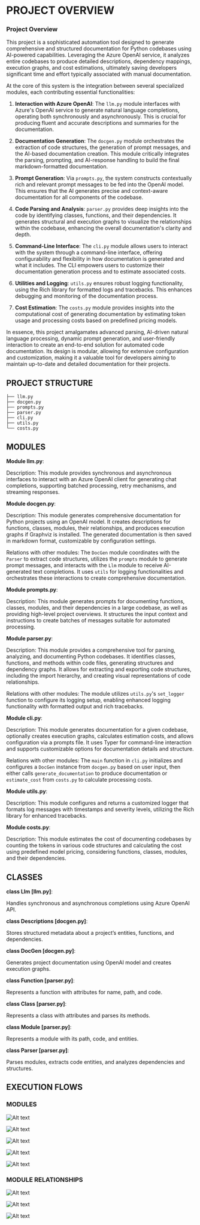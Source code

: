 # PROJECT OVERVIEW

### Project Overview

This project is a sophisticated automation tool designed to generate comprehensive and structured documentation for Python codebases using AI-powered capabilities. Leveraging the Azure OpenAI service, it analyzes entire codebases to produce detailed descriptions, dependency mappings, execution graphs, and cost estimations, ultimately saving developers significant time and effort typically associated with manual documentation.

At the core of this system is the integration between several specialized modules, each contributing essential functionalities:

1. **Interaction with Azure OpenAI**: The `llm.py` module interfaces with Azure's OpenAI service to generate natural language completions, operating both synchronously and asynchronously. This is crucial for producing fluent and accurate descriptions and summaries for the documentation.

2. **Documentation Generation**: The `docgen.py` module orchestrates the extraction of code structures, the generation of prompt messages, and the AI-based documentation creation. This module critically integrates the parsing, prompting, and AI-response handling to build the final markdown-formatted documentation.

3. **Prompt Generation**: Via `prompts.py`, the system constructs contextually rich and relevant prompt messages to be fed into the OpenAI model. This ensures that the AI generates precise and context-aware documentation for all components of the codebase.

4. **Code Parsing and Analysis**: `parser.py` provides deep insights into the code by identifying classes, functions, and their dependencies. It generates structural and execution graphs to visualize the relationships within the codebase, enhancing the overall documentation's clarity and depth.

5. **Command-Line Interface**: The `cli.py` module allows users to interact with the system through a command-line interface, offering configurability and flexibility in how documentation is generated and what it includes. The CLI empowers users to customize their documentation generation process and to estimate associated costs.

6. **Utilities and Logging**: `utils.py` ensures robust logging functionality, using the Rich library for formatted logs and tracebacks. This enhances debugging and monitoring of the documentation process.

7. **Cost Estimation**: The `costs.py` module provides insights into the computational cost of generating documentation by estimating token usage and processing costs based on predefined pricing models.

In essence, this project amalgamates advanced parsing, AI-driven natural language processing, dynamic prompt generation, and user-friendly interaction to create an end-to-end solution for automated code documentation. Its design is modular, allowing for extensive configuration and customization, making it a valuable tool for developers aiming to maintain up-to-date and detailed documentation for their projects.

## PROJECT STRUCTURE

```
├── llm.py
├── docgen.py
├── prompts.py
├── parser.py
├── cli.py
├── utils.py
└── costs.py
```

## MODULES

**Module llm.py**:

Description:
This module provides synchronous and asynchronous interfaces to interact with an Azure OpenAI client for generating chat completions, supporting batched processing, retry mechanisms, and streaming responses.


**Module docgen.py**:

Description:
This module generates comprehensive documentation for Python projects using an OpenAI model. It creates descriptions for functions, classes, modules, their relationships, and produces execution graphs if Graphviz is installed. The generated documentation is then saved in markdown format, customizable by configuration settings.

Relations with other modules:
The `DocGen` module coordinates with the `Parser` to extract code structures, utilizes the `prompts` module to generate prompt messages, and interacts with the `Llm` module to receive AI-generated text completions. It uses `utils` for logging functionalities and orchestrates these interactions to create comprehensive documentation.


**Module prompts.py**:

Description:
This module generates prompts for documenting functions, classes, modules, and their dependencies in a large codebase, as well as providing high-level project overviews. It structures the input context and instructions to create batches of messages suitable for automated processing.


**Module parser.py**:

Description:
This module provides a comprehensive tool for parsing, analyzing, and documenting Python codebases. It identifies classes, functions, and methods within code files, generating structures and dependency graphs. It allows for extracting and exporting code structures, including the import hierarchy, and creating visual representations of code relationships.

Relations with other modules:
The module utilizes `utils.py`'s `set_logger` function to configure its logging setup, enabling enhanced logging functionality with formatted output and rich tracebacks.


**Module cli.py**:

Description:
This module generates documentation for a given codebase, optionally creates execution graphs, calculates estimation costs, and allows configuration via a prompts file. It uses Typer for command-line interaction and supports customizable options for documentation details and structure.

Relations with other modules:
The `main` function in `cli.py` initializes and configures a `DocGen` instance from `docgen.py` based on user input, then either calls `generate_documentation` to produce documentation or `estimate_cost` from `costs.py` to calculate processing costs.


**Module utils.py**:

Description:
This module configures and returns a customized logger that formats log messages with timestamps and severity levels, utilizing the Rich library for enhanced tracebacks.


**Module costs.py**:

Description:
This module estimates the cost of documenting codebases by counting the tokens in various code structures and calculating the cost using predefined model pricing, considering functions, classes, modules, and their dependencies.


## CLASSES

**class Llm [llm.py]**:

Handles synchronous and asynchronous completions using Azure OpenAI API.

**class Descriptions [docgen.py]**:

Stores structured metadata about a project’s entities, functions, and dependencies.

**class DocGen [docgen.py]**:

Generates project documentation using OpenAI model and creates execution graphs.

**class Function [parser.py]**:

Represents a function with attributes for name, path, and code.

**class Class [parser.py]**:

Represents a class with attributes and parses its methods.

**class Module [parser.py]**:

Represents a module with its path, code, and entities.

**class Parser [parser.py]**:

Parses modules, extracts code entities, and analyzes dependencies and structures.


## EXECUTION FLOWS

### MODULES

![Alt text](graphs/llm.png)

![Alt text](graphs/docgen.png)

![Alt text](graphs/parser.png)

![Alt text](graphs/cli.png)

![Alt text](graphs/costs.png)

### MODULE RELATIONSHIPS

![Alt text](graphs/docgen_deps.png)

![Alt text](graphs/parser_deps.png)

![Alt text](graphs/cli_deps.png)
